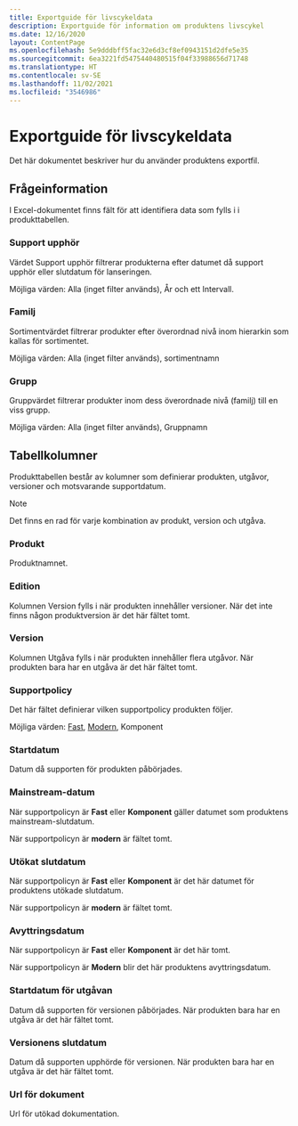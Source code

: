 ```yaml
---
title: Exportguide för livscykeldata
description: Exportguide för information om produktens livscykel
ms.date: 12/16/2020
layout: ContentPage
ms.openlocfilehash: 5e9dddbff5fac32e6d3cf8ef0943151d2dfe5e35
ms.sourcegitcommit: 6ea3221fd5475440480515f04f33988656d71748
ms.translationtype: HT
ms.contentlocale: sv-SE
ms.lasthandoff: 11/02/2021
ms.locfileid: "3546986"
---
```

# <a name="lifecycle-data-export-guidance"></a>Exportguide för livscykeldata
Det här dokumentet beskriver hur du använder produktens exportfil.

## <a name="query-information"></a>Frågeinformation
I Excel-dokumentet finns fält för att identifiera data som fylls i i produkttabellen.

### <a name="end-of-support"></a>Support upphör
Värdet Support upphör filtrerar produkterna efter datumet då support upphör eller slutdatum för lanseringen.

Möjliga värden: Alla (inget filter används), År och ett Intervall.

### <a name="family"></a>Familj
Sortimentvärdet filtrerar produkter efter överordnad nivå inom hierarkin som kallas för sortimentet.

Möjliga värden: Alla (inget filter används), sortimentnamn

### <a name="group"></a>Grupp
Gruppvärdet filtrerar produkter inom dess överordnade nivå (familj) till en viss grupp.

Möjliga värden: Alla (inget filter används), Gruppnamn

## <a name="table-columns"></a>Tabellkolumner
Produkttabellen består av kolumner som definierar produkten, utgåvor, versioner och motsvarande supportdatum.

> [!NOTE]
> Det finns en rad för varje kombination av produkt, version och utgåva.

### <a name="product"></a>Produkt
Produktnamnet.

### <a name="edition"></a>Edition
Kolumnen Version fylls i när produkten innehåller versioner. När det inte finns någon produktversion är det här fältet tomt.

### <a name="release"></a>Version
Kolumnen Utgåva fylls i när produkten innehåller flera utgåvor.
När produkten bara har en utgåva är det här fältet tomt.

### <a name="support-policy"></a>Supportpolicy
Det här fältet definierar vilken supportpolicy produkten följer.

Möjliga värden: [Fast](/lifecycle/policies/fixed), [Modern](/lifecycle/policies/modern), Komponent

### <a name="start-date"></a>Startdatum
Datum då supporten för produkten påbörjades.

### <a name="mainstream-date"></a>Mainstream-datum
När supportpolicyn är **Fast** eller **Komponent** gäller datumet som produktens mainstream-slutdatum.
  
När supportpolicyn är **modern** är fältet tomt.

### <a name="extended-end-date"></a>Utökat slutdatum
När supportpolicyn är **Fast** eller **Komponent** är det här datumet för produktens utökade slutdatum.

När supportpolicyn är **modern** är fältet tomt.

### <a name="retirement-date"></a>Avyttringsdatum
När supportpolicyn är **Fast** eller **Komponent** är det här tomt.

När supportpolicyn är **Modern** blir det här produktens avyttringsdatum.

### <a name="release-start-date"></a>Startdatum för utgåvan
Datum då supporten för versionen påbörjades. När produkten bara har en utgåva är det här fältet tomt.
 
### <a name="release-end-date"></a>Versionens slutdatum
Datum då supporten upphörde för versionen.
När produkten bara har en utgåva är det här fältet tomt.

### <a name="docs-url"></a>Url för dokument
Url för utökad dokumentation.
